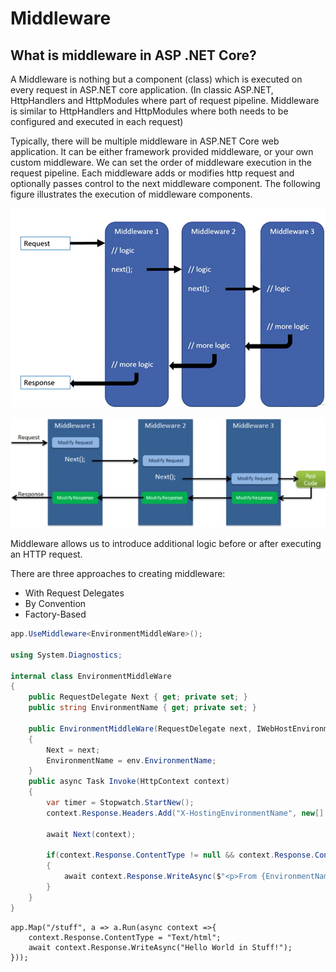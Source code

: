 # Middleware

## What is middleware in ASP .NET Core?

A Middleware is nothing but a component (class) which is executed on every request in ASP.NET core application. 
(In classic ASP.NET, HttpHandlers and HttpModules where part of request pipeline.  Middleware is similar to 
HttpHandlers and HttpModules where both needs to be configured and executed in each request)

Typically, there will be multiple middleware in ASP.NET Core web application. It can be either framework 
provided middleware, or your own custom middleware. We can set the order of middleware execution 
in the request pipeline. Each middleware adds or modifies http request and optionally passes control to the next
middleware component. The following figure illustrates the execution of middleware components.

![middleware-1](images/middleware-1.jpg "middleware")

![middleware-2](images/middleware-2.jpg "middleware")

Middleware allows us to introduce additional logic before or after executing an HTTP request.

There are three approaches to creating middleware:
- With Request Delegates
- By Convention
- Factory-Based

```c#
app.UseMiddleware<EnvironmentMiddleWare>();

using System.Diagnostics;

internal class EnvironmentMiddleWare
{
	public RequestDelegate Next { get; private set; }
	public string EnvironmentName { get; private set; }

	public EnvironmentMiddleWare(RequestDelegate next, IWebHostEnvironment env)
	{
		Next = next;
		EnvironmentName = env.EnvironmentName;
	}
	public async Task Invoke(HttpContext context)
	{
		var timer = Stopwatch.StartNew();
		context.Response.Headers.Add("X-HostingEnvironmentName", new[] { EnvironmentName });

		await Next(context);

		if(context.Response.ContentType != null && context.Response.ContentType.Contains("application/json"))
		{
			await context.Response.WriteAsync($"<p>From {EnvironmentName} in {timer.ElapsedMilliseconds} ms</p>");
		}
	}
}
```



```
app.Map("/stuff", a => a.Run(async context =>{
	context.Response.ContentType = "Text/html";
	await context.Response.WriteAsync("Hello World in Stuff!");
}));
```
